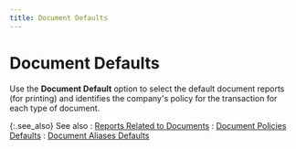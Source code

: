 ```yaml
---
title: Document Defaults
---
```


# Document Defaults


Use the **Document Default** option  to select the default document reports (for printing) and identifies the  company's policy for the transaction for each type of document.


{:.see_also}
See also
: [Reports  Related to Documents]({{site.bp_baseurl}}/flow-ctrl/defs/rpt/reports_related_to_documents.html)
: [Document  Policies Defaults]({{site.bp_baseurl}}/flow-ctrl/defs/document-policies-defaults/document_policies_defaults.html)
: [Document  Aliases Defaults]({{site.bp_baseurl}}/flow-ctrl/defs/alias-defs/document_aliases_defaults.html)
